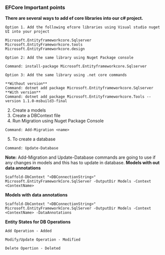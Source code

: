 ### EFCore Important points

**There are several ways to add ef core libraries into our c# project.**

~~~
Option 1. Add the following efcore libraries using Visual studio nuget UI into your project

Microsoft.Entityframeworkcore.Sqlserver
Microsoft.EntityFrameworkcore.tools
Microsoft.EntityFrameworkcore.design

Option 2: Add the same library using Nuget Package console

Command: install-package Microsoft.Entityframeworkcore.Sqlserver

Option 3: Add the same library using .net core commands

**Without version**
Command: dotnet add package Microsoft.Entityframeworkcore.Sqlserver
**With version**
Command: dotnet add package Microsoft.Entityframeworkcore.Tools --version 1.1.0-msbuild3-final

~~~

2. Create a models
3. Create a DBContext file
4. Run Migration using Nuget Package Console
~~~
Command: Add-Migration <name>
~~~
5. To create a database
~~~
Command: Update-Database
~~~

**Note:** Add-Migration and Update-Database commands are going to use if any changes in models and this has to update in database.
**Models with out data annotations**

~~~
Scaffold-DbContext "<DBConnectionString>" Microsoft.EntityFrameworkCore.SqlServer -OutputDir Models -Context <ContextName>
~~~

**Models with data annotations**
~~~
Scaffold-DbContext "<DBConnectionString>" Microsoft.EntityFrameworkCore.SqlServer -OutputDir Models -Context <ContextName> -DataAnnotations
~~~

**Entity States for DB Operations**
~~~
Add Operation - Added

Modify/Update Operation - Modified

Delete Opertion - Deleted
~~~
